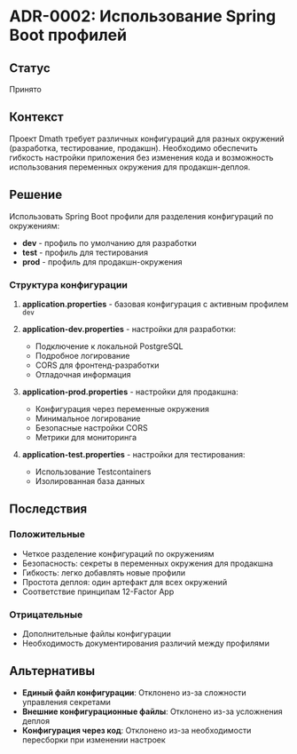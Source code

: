 # ADR-0002: Использование Spring Boot профилей

## Статус

Принято

## Контекст

Проект Dmath требует различных конфигураций для разных окружений (разработка, тестирование, продакшн). Необходимо
обеспечить гибкость настройки приложения без изменения кода и возможность использования переменных окружения для
продакшн-деплоя.

## Решение

Использовать Spring Boot профили для разделения конфигураций по окружениям:

- **dev** - профиль по умолчанию для разработки
- **test** - профиль для тестирования
- **prod** - профиль для продакшн-окружения

### Структура конфигурации

1. **application.properties** - базовая конфигурация с активным профилем `dev`
2. **application-dev.properties** - настройки для разработки:
    - Подключение к локальной PostgreSQL
    - Подробное логирование
    - CORS для фронтенд-разработки
    - Отладочная информация

3. **application-prod.properties** - настройки для продакшна:
    - Конфигурация через переменные окружения
    - Минимальное логирование
    - Безопасные настройки CORS
    - Метрики для мониторинга

4. **application-test.properties** - настройки для тестирования:
    - Использование Testcontainers
    - Изолированная база данных

## Последствия

### Положительные

- Четкое разделение конфигураций по окружениям
- Безопасность: секреты в переменных окружения для продакшна
- Гибкость: легко добавлять новые профили
- Простота деплоя: один артефакт для всех окружений
- Соответствие принципам 12-Factor App

### Отрицательные

- Дополнительные файлы конфигурации
- Необходимость документирования различий между профилями

## Альтернативы

- **Единый файл конфигурации**: Отклонено из-за сложности управления секретами
- **Внешние конфигурационные файлы**: Отклонено из-за усложнения деплоя
- **Конфигурация через код**: Отклонено из-за необходимости пересборки при изменении настроек
